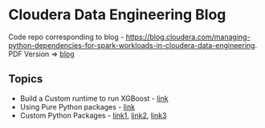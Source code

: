 # Cloudera Data Engineering Blog
Code repo corresponding to blog - https://blog.cloudera.com/managing-python-dependencies-for-spark-workloads-in-cloudera-data-engineering.  
PDF Version => [blog](blog.pdf)
## Topics
* Build a Custom runtime to run XGBoost - [link](pyspark-custom-runtime)
* Using Pure Python packages - [link](pyspark-custom-runtime)
* Custom Python Packages - [link1](pyspark-example-1), [link2](pyspark-example-2), [link3](pyspark-example-3)